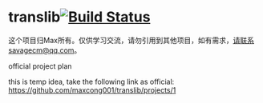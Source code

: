 # translib[![Build Status](https://travis-ci.org/maxcong001/translib.svg?branch=dev)](https://travis-ci.org/maxcong001/translib)



这个项目归Max所有。仅供学习交流，请勿引用到其他项目，如有需求，请联系savagecm@qq.com。


official project plan

this is temp idea, take the following link as official: https://github.com/maxcong001/translib/projects/1
